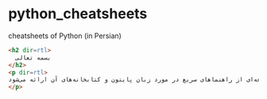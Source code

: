 # python_cheatsheets
cheatsheets of Python (in Persian)
```html
<h2 dir=rtl>
  بسمه تعالی
</h2>
<p dir=rtl>
در این مخزن مجموعه‌ای از راهنماهای سریع در مورد زبان پایتون و کتابخانه‌های آن ارائه می‌شود.
</p>
```
